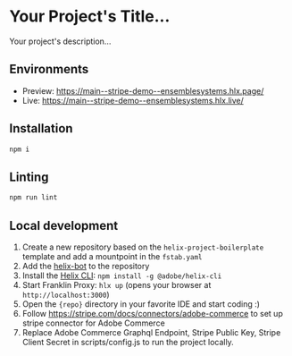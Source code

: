 # Your Project's Title...
Your project's description...

## Environments
- Preview: https://main--stripe-demo--ensemblesystems.hlx.page/
- Live: https://main--stripe-demo--ensemblesystems.hlx.live/

## Installation

```sh
npm i
```

## Linting

```sh
npm run lint
```

## Local development

1. Create a new repository based on the `helix-project-boilerplate` template and add a mountpoint in the `fstab.yaml`
2. Add the [helix-bot](https://github.com/apps/helix-bot) to the repository
3. Install the [Helix CLI](https://github.com/adobe/helix-cli): `npm install -g @adobe/helix-cli`
4. Start Franklin Proxy: `hlx up` (opens your browser at `http://localhost:3000`)
5. Open the `{repo}` directory in your favorite IDE and start coding :)
6. Follow https://stripe.com/docs/connectors/adobe-commerce to set up stripe connector for Adobe Commerce
7. Replace Adobe Commerce Graphql Endpoint, Stripe Public Key, Stripe Client Secret in scripts/config.js to run the project locally.  
